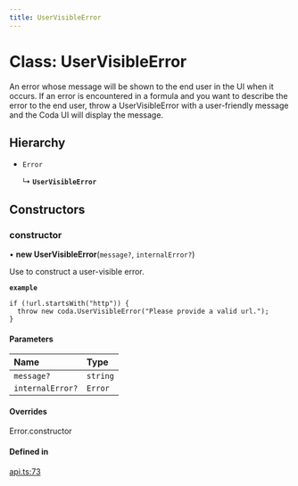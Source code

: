 ```yaml
---
title: UserVisibleError
---
```

# Class: UserVisibleError

An error whose message will be shown to the end user in the UI when it occurs.
If an error is encountered in a formula and you want to describe the error
to the end user, throw a UserVisibleError with a user-friendly message
and the Coda UI will display the message.

## Hierarchy

- `Error`

  ↳ **`UserVisibleError`**

## Constructors

### constructor

• **new UserVisibleError**(`message?`, `internalError?`)

Use to construct a user-visible error.

**`example`**
```
if (!url.startsWith("http")) {
  throw new coda.UserVisibleError("Please provide a valid url.");
}
```

#### Parameters

| Name | Type |
| :------ | :------ |
| `message?` | `string` |
| `internalError?` | `Error` |

#### Overrides

Error.constructor

#### Defined in

[api.ts:73](https://github.com/coda/packs-sdk/blob/main/api.ts#L73)
